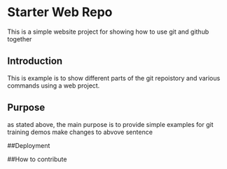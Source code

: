 # Starter Web Repo

This is a simple website project for showing how to use git and github together


## Introduction

This is example is to show different parts of the git repoistory and various commands using a web project.
## Purpose

as stated above, the main purpose is to provide simple examples for git training demos
make changes to abvove sentence 

##Deployment


##How to contribute

